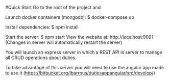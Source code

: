 #Quick Start
Go to the root of the project and

Launch docker containers (mongodb):
$ docker-compose up 

Install dependencies:
$ npm install

Start the server:
$ npm start
View the website at: http://localhost:9001 (Changes in server will automatically restart the server)

You will launch an express server in which a REST API is server to manage all CRUD operations about duties.

To take advantage of this server you will need to use the angular app made to use it (https://bitbucket.org/lbarrous/dutiesappangular/src/develop/)
